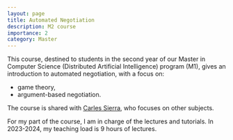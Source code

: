 ```yaml
---
layout: page
title: Automated Negotiation
description: M2 course
importance: 2
category: Master
---
```


This course, destined to students in the second year of our Master in
Computer Science (Distributed Artificial Intelligence) program (M1),
gives an introduction to automated negotiation, with a focus on:
- game theory,
- argument-based negotiation.

The course is shared with [Carles Sierra](), who focuses on other subjects.

For my part of the course, I am in charge of the lectures and tutorials.
In 2023-2024, my teaching load is 9 hours of lectures.
